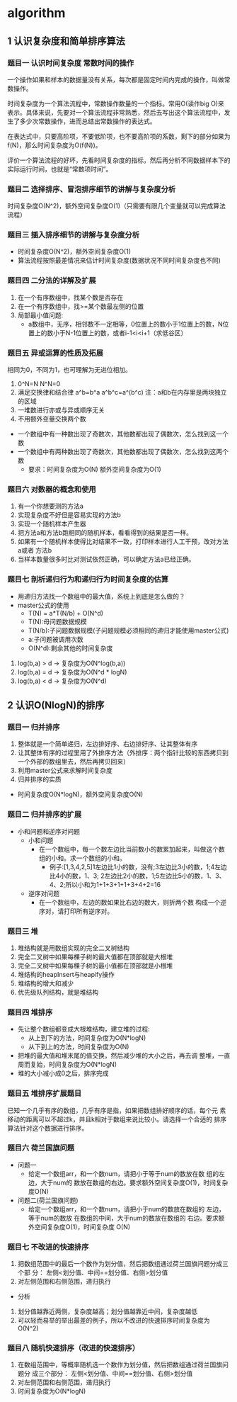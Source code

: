 # algorithm

## 1 认识复杂度和简单排序算法

### 题目一 认识时间复杂度 常数时间的操作

一个操作如果和样本的数据量没有关系，每次都是固定时间内完成的操作，叫做常数操作。

时间复杂度为一个算法流程中，常数操作数量的一个指标。常用O(读作big O)来表示。具体来说，先要对一个算法流程非常熟悉，然后去写出这个算法流程中，发生了多少次常数操作，进而总结出常数操作的表达式。

在表达式中，只要高阶项，不要低阶项，也不要高阶项的系数，剩下的部分如果为f(N)，那么时间复杂度为O(f(N))。

评价一个算法流程的好坏，先看时间复杂度的指标，然后再分析不同数据样本下的实际运行时间，也就是“常数项时间”。

### 题目二 选择排序、冒泡排序细节的讲解与复杂度分析

时间复杂度O(N^2)，额外空间复杂度O(1)（只需要有限几个变量就可以完成算法流程）

### 题目三 插入排序细节的讲解与复杂度分析

- 时间复杂度O(N^2)，额外空间复杂度O(1)
- 算法流程按照最差情况来估计时间复杂度(数据状况不同时间复杂度也不同)

### 题目四 二分法的详解及扩展

1) 在一个有序数组中，找某个数是否存在
2) 在一个有序数组中，找>=某个数最左侧的位置
3) 局部最小值问题:
    - a数组中，无序，相邻数不一定相等，0位置上的数小于1位置上的数，N位置上的数小于N-1位置上的数，或者i-1<i<i+1（求低谷区）

### 题目五 异或运算的性质及拓展

相同为0，不同为1，也可理解为无进位相加。

1) 0^N=N N^N=0
2) 满足交换律和结合律 a^b=b^a a^b^c=a^(b^c) 注：a和b在内存里是两块独立的区域
3) 一堆数进行亦或与异或顺序无关
4) 不用额外变量交换两个数

- 一个数组中有一种数出现了奇数次，其他数都出现了偶数次，怎么找到这一个数
- 一个数组中有两种数出现了奇数次，其他数都出现了偶数次，怎么找到这两个数
    - 要求：时间复杂度为O(N) 额外空间复杂度为O(1)

### 题目六 对数器的概念和使用

1) 有一个你想要测的方法a
2) 实现复杂度不好但是容易实现的方法b
3) 实现一个随机样本产生器
4) 把方法a和方法b跑相同的随机样本，看看得到的结果是否一样。
5) 如果有一个随机样本使得比对结果不一致，打印样本进行人工干预，改对方法a或者 方法b
6) 当样本数量很多时比对测试依然正确，可以确定方法a已经正确。

### 题目七 剖析递归行为和递归行为时间复杂度的估算

- 用递归方法找一个数组中的最大值，系统上到底是怎么做的？
- master公式的使用
    - T(N) = a*T(N/b) + O(N^d)
    - T(N):母问题数据规模
    - T(N/b):子问题数据规模(子问题规模必须相同的递归才能使用master公式)
    - a:子问题被调用次数
    - O(N^d):剩余其他的时间复杂度

1) log(b,a) > d -> 复杂度为O(N^log(b,a))
2) log(b,a) = d -> 复杂度为O(N^d * logN)
3) log(b,a) < d -> 复杂度为O(N^d)

## 2 认识O(NlogN)的排序

### 题目一 归并排序

1) 整体就是一个简单递归，左边排好序、右边排好序、让其整体有序
2) 让其整体有序的过程里用了外排序方法（外排序：两个指针比较的东西拷贝到一个外部的数组里去，然后再拷贝回来）
3) 利用master公式来求解时间复杂度
4) 归并排序的实质

- 时间复杂度O(N*logN)，额外空间复杂度O(N)

### 题目二 归并排序的扩展

- 小和问题和逆序对问题
    - 小和问题
        - 在一个数组中，每一个数左边比当前数小的数累加起来，叫做这个数组的小和。求一个数组的小和。
            - 例子:[1,3,4,2,5]1左边比1小的数，没有;3左边比3小的数，1;4左边比4小的数，1、3; 2左边比2小的数，1;5左边比5小的数，1、3、4、2;所以小和为1+1+3+1+1+3+4+2=16
    - 逆序对问题
        - 在一个数组中，左边的数如果比右边的数大，则折两个数 构成一个逆序对，请打印所有逆序对。

### 题目三 堆

1) 堆结构就是用数组实现的完全二叉树结构
2) 完全二叉树中如果每棵子树的最大值都在顶部就是大根堆
3) 完全二叉树中如果每棵子树的最小值都在顶部就是小根堆
4) 堆结构的heapInsert与heapify操作
5) 堆结构的增大和减少
6) 优先级队列结构，就是堆结构

### 题目四 堆排序

- 先让整个数组都变成大根堆结构，建立堆的过程:
    - 从上到下的方法，时间复杂度为O(N*logN)
    - 从下到上的方法，时间复杂度为O(N)
- 把堆的最大值和堆末尾的值交换，然后减少堆的大小之后，再去调 整堆，一直周而复始，时间复杂度为O(N*logN)
- 堆的大小减小成0之后，排序完成

### 题目五 堆排序扩展题目

已知一个几乎有序的数组，几乎有序是指，如果把数组排好顺序的话，每个元 素移动的距离可以不超过k，并且k相对于数组来说比较小。请选择一个合适的 排序算法针对这个数据进行排序。

### 题目六 荷兰国旗问题

- 问题一
    - 给定一个数组arr，和一个数num，请把小于等于num的数放在数 组的左边，大于num的 数放在数组的右边。要求额外空间复杂度O(1)，时间复杂度O(N)
- 问题二(荷兰国旗问题)
    - 给定一个数组arr，和一个数num，请把小于num的数放在数组的 左边，等于num的数放 在数组的中间，大于num的数放在数组的 右边。要求额外空间复杂度O(1)，时间复杂度 O(N)

### 题目七 不改进的快速排序

1) 把数组范围中的最后一个数作为划分值，然后把数组通过荷兰国旗问题分成三个部 分： 左侧<划分值、中间==划分值、右侧>划分值
2) 对左侧范围和右侧范围，递归执行

- 分析

1) 划分值越靠近两侧，复杂度越高；划分值越靠近中间，复杂度越低
2) 可以轻而易举的举出最差的例子，所以不改进的快速排序时间复杂度为O(N^2)

### 题目八 随机快速排序（改进的快速排序）

1) 在数组范围中，等概率随机选一个数作为划分值，然后把数组通过荷兰国旗问题分 成三个部分： 左侧<划分值、中间==划分值、右侧>划分值
2) 对左侧范围和右侧范围，递归执行
3) 时间复杂度为O(N*logN)
